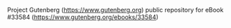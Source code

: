 Project Gutenberg (https://www.gutenberg.org) public repository for eBook #33584 (https://www.gutenberg.org/ebooks/33584)
